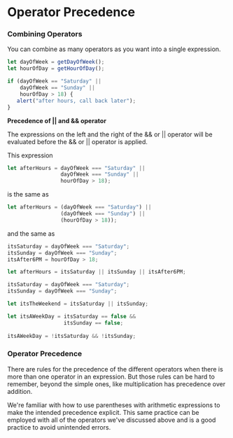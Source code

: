 # Operator Precedence

### Combining Operators

You can combine as many operators as you want into a single expression.

```javascript
let dayOfWeek = getDayOfWeek();
let hourOfDay = getHourOfDay();

if (dayOfWeek == "Saturday" || 
    dayOfWeek == "Sunday" || 
    hourOfDay > 18) {
   alert("after hours, call back later");
}

```

**Precedence of \|\| and && operator**

The expressions on the left and the right of the && or \|\| operator will be evaluated before the && or \|\| operator is applied.

This expression

```javascript
let afterHours = dayOfWeek === "Saturday" || 
                 dayOfWeek === "Sunday" || 
                 hourOfDay > 18);
```

is the same as

```javascript
let afterHours = (dayOfWeek === "Saturday") || 
                 (dayOfWeek === "Sunday") || 
                 (hourOfDay > 18));
```

and the same as

```javascript
itsSaturday = dayOfWeek === "Saturday";
itsSunday = dayOfWeek === "Sunday";
itsAfter6PM = hourOfDay > 18;

let afterHours = itsSaturday || itsSunday || itsAfter6PM;
```

```javascript
itsSaturday = dayOfWeek === "Saturday";
itsSunday = dayOfWeek === "Sunday";

let itsTheWeekend = itsSaturday || itsSunday;

let itsAWeekDay = itsSaturday == false && 
                  itsSunday == false;
                  
itsAWeekDay = !itsSaturday && !itsSunday;
```

### Operator Precedence

There are rules for the precedence of the different operators when there is more than one operator in an expression. But those rules can be hard to remember, beyond the simple ones, like multiplication has precedence over addition.

We're familiar with how to use parentheses with arithmetic expressions to make the intended precedence explicit. This same practice can be employed with all of the operators we've discussed above and is a good practice to avoid unintended errors.

